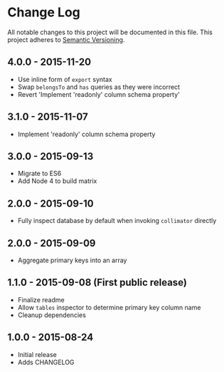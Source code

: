 # Change Log

All notable changes to this project will be documented in this file.
This project adheres to [Semantic Versioning](http://semver.org/).

## 4.0.0 - 2015-11-20
* Use inline form of `export` syntax
* Swap `belongsTo` and `has` queries as they were incorrect
* Revert 'Implement 'readonly' column schema property'

## 3.1.0 - 2015-11-07
* Implement 'readonly' column schema property

## 3.0.0 - 2015-09-13
* Migrate to ES6
* Add Node 4 to build matrix

## 2.0.0 - 2015-09-10
* Fully inspect database by default when invoking `collimator` directly

## 2.0.0 - 2015-09-09
* Aggregate primary keys into an array

## 1.1.0 - 2015-09-08 (First public release)
* Finalize readme
* Allow `tables` inspector to determine primary key column name
* Cleanup dependencies

## 1.0.0 - 2015-08-24
* Initial release
* Adds CHANGELOG
